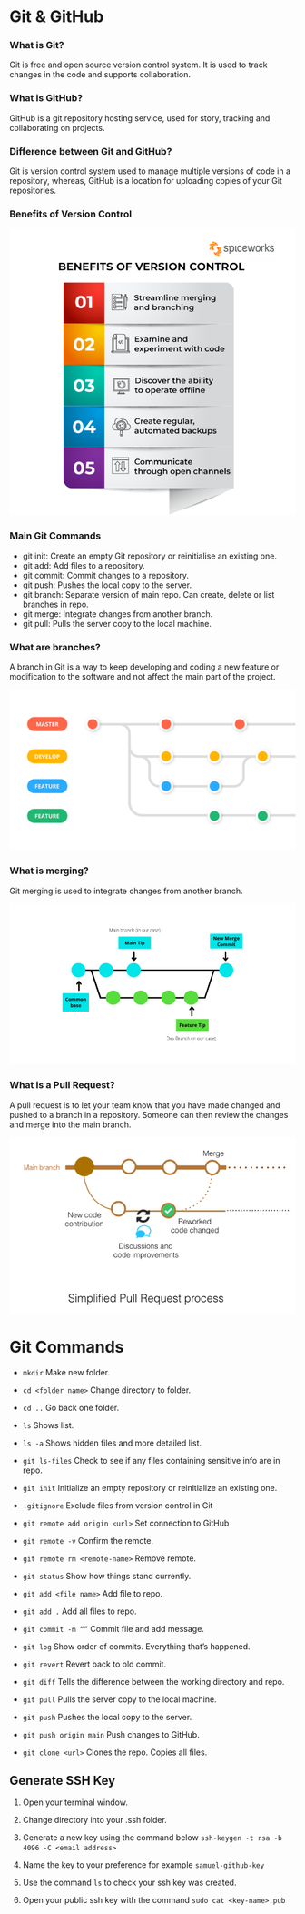 # Git & GitHub

### What is Git?

Git is free and open source version control system. It is used to track changes in the code and supports collaboration.

### What is GitHub?

GitHub is a git repository hosting service, used for story, tracking and collaborating on projects.

### Difference between Git and GitHub?

Git is version control system used to manage multiple versions of code in a repository, whereas, GitHub is a location for uploading copies of your Git repositories.

### Benefits of Version Control

![img.png](img.png)

### Main Git Commands

- git init: Create an empty Git repository or reinitialise an existing one.
- git add: Add files to a repository.
- git commit: Commit changes to a repository.
- git push: Pushes the local copy to the server.
- git branch: Separate version of main repo. Can create, delete or list branches in repo.
- git merge: Integrate changes from another branch.
- git pull: Pulls the server copy to the local machine.

### What are branches?

A branch in Git is a way to keep developing and coding a new feature or modification to the software and not affect the main part of the project.

![img_3.png](img_3.png)

### What is merging?

Git merging is used to integrate changes from another branch.

![img_2.png](img_2.png)

### What is a Pull Request?

A pull request is to let your team know that you have made changed and pushed to a branch in a repository. Someone can then review the changes and merge into the main branch.

![img_1.png](img_1.png)

# Git Commands

- `mkdir` Make new folder.

- `cd <folder name>` Change directory to folder.
- `cd ..` Go back one folder.
- `ls` Shows list.
- `ls -a` Shows hidden files and more detailed list.
- `git ls-files` Check to see if any files containing sensitive info are in repo.
- `git init` Initialize an empty repository or reinitialize an existing one.
- `.gitignore` Exclude files from version control in Git
- `git remote add origin <url>` Set connection to GitHub
- `git remote -v` Confirm the remote.
- `git remote rm <remote-name>` Remove remote.
- `git status` Show how things stand currently.
- `git add <file name>` Add file to repo.
- `git add .` Add all files to repo.
- `git commit -m “”` Commit file and add message.
- `git log` Show order of commits. Everything that’s happened.
- `git revert` Revert back to old commit.
- `git diff` Tells the difference between the working directory and repo.
- `git pull` Pulls the server copy to the local machine.
- `git push` Pushes the local copy to the server.
- `git push origin main` Push changes to GitHub.
- `git clone <url>` Clones the repo. Copies all files.

## Generate SSH Key

1. Open your terminal window.

2. Change directory into your .ssh folder.
3. Generate a new key using the command below `ssh-keygen -t rsa -b 4096 -C <email address>`
4. Name the key to your preference for example `samuel-github-key`
5. Use the command `ls` to check your ssh key was created.
6. Open your public ssh key with the command `sudo cat <key-name>.pub`